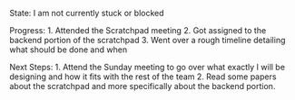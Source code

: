 State:
    I am not currently stuck or blocked

Progress:
    1. Attended the Scratchpad meeting
    2. Got assigned to the backend portion of the scratchpad
    3. Went over a rough timeline detailing what should be done and when

Next Steps:
    1. Attend the Sunday meeting to go over what exactly I will be designing and how it fits with the rest of the team
    2. Read some papers about the scratchpad and more specifically about the backend portion.